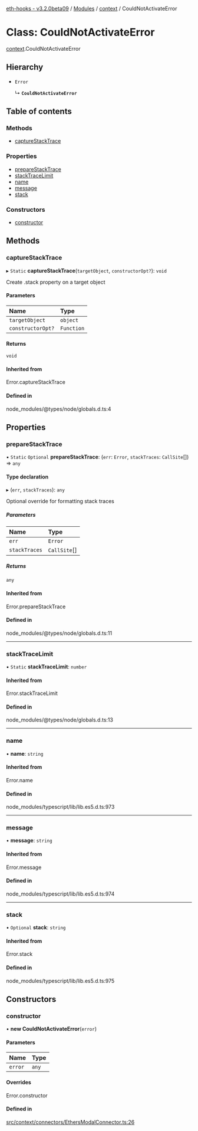 [eth-hooks - v3.2.0beta09](../README.md) / [Modules](../modules.md) / [context](../modules/context.md) / CouldNotActivateError

# Class: CouldNotActivateError

[context](../modules/context.md).CouldNotActivateError

## Hierarchy

- `Error`

  ↳ **`CouldNotActivateError`**

## Table of contents

### Methods

- [captureStackTrace](context.CouldNotActivateError.md#capturestacktrace)

### Properties

- [prepareStackTrace](context.CouldNotActivateError.md#preparestacktrace)
- [stackTraceLimit](context.CouldNotActivateError.md#stacktracelimit)
- [name](context.CouldNotActivateError.md#name)
- [message](context.CouldNotActivateError.md#message)
- [stack](context.CouldNotActivateError.md#stack)

### Constructors

- [constructor](context.CouldNotActivateError.md#constructor)

## Methods

### captureStackTrace

▸ `Static` **captureStackTrace**(`targetObject`, `constructorOpt?`): `void`

Create .stack property on a target object

#### Parameters

| Name | Type |
| :------ | :------ |
| `targetObject` | `object` |
| `constructorOpt?` | `Function` |

#### Returns

`void`

#### Inherited from

Error.captureStackTrace

#### Defined in

node_modules/@types/node/globals.d.ts:4

## Properties

### prepareStackTrace

▪ `Static` `Optional` **prepareStackTrace**: (`err`: `Error`, `stackTraces`: `CallSite`[]) => `any`

#### Type declaration

▸ (`err`, `stackTraces`): `any`

Optional override for formatting stack traces

##### Parameters

| Name | Type |
| :------ | :------ |
| `err` | `Error` |
| `stackTraces` | `CallSite`[] |

##### Returns

`any`

#### Inherited from

Error.prepareStackTrace

#### Defined in

node_modules/@types/node/globals.d.ts:11

___

### stackTraceLimit

▪ `Static` **stackTraceLimit**: `number`

#### Inherited from

Error.stackTraceLimit

#### Defined in

node_modules/@types/node/globals.d.ts:13

___

### name

• **name**: `string`

#### Inherited from

Error.name

#### Defined in

node_modules/typescript/lib/lib.es5.d.ts:973

___

### message

• **message**: `string`

#### Inherited from

Error.message

#### Defined in

node_modules/typescript/lib/lib.es5.d.ts:974

___

### stack

• `Optional` **stack**: `string`

#### Inherited from

Error.stack

#### Defined in

node_modules/typescript/lib/lib.es5.d.ts:975

## Constructors

### constructor

• **new CouldNotActivateError**(`error`)

#### Parameters

| Name | Type |
| :------ | :------ |
| `error` | `any` |

#### Overrides

Error.constructor

#### Defined in

[src/context/connectors/EthersModalConnector.ts:26](https://github.com/scaffold-eth/eth-hooks/blob/9f8998d/src/context/connectors/EthersModalConnector.ts#L26)
